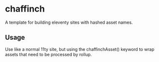 # chaffinch
A template for building eleventy sites with hashed asset names.

## Usage

Use like a normal 11ty site, but using the chaffinchAsset() keyword to wrap assets that need to be processed by rollup.
